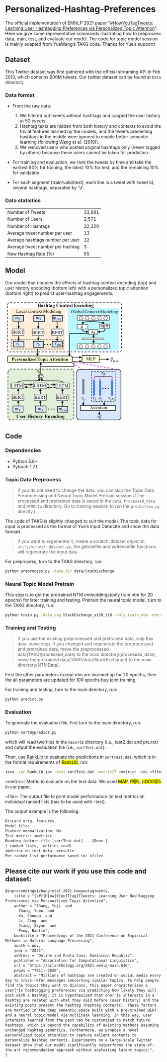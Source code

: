 <!--
 * @Author: your name
 * @Date: 2021-10-17 00:21:46
 * @LastEditTime: 2021-10-17 19:51:10
 * @LastEditors: Please set LastEditors
 * @Description: In User Settings Edit
 * @FilePath: /Personalized-Hashtag-Preferences/README.md
-->

# Personalized-Hashtag-Preferences

The official implementation of EMNLP 2021 paper "[#HowYouTagTweets: Learning User Hashtagging Preferences via Personalized Topic Attention](https://aclanthology.org/2021.emnlp-main.616/)". Here we give some representative commands illustrating how to preprocess data, train, test, and evaluate our model. The code for topic model session is mainly adapted from YueWang’s TAKG code. Thanks for Yue’s support!

## Dataset

This Twitter dataset was first gathered with the official streaming API in Feb 2013, which contains 900M tweets. Our twitter dataset can be found at `Data` directory.

### Data format

- From the raw data:

  1. We filtered out tweets without hashtags and capped the user history at 50 tweets.
  2. Hashtag texts are hidden from both history and contexts to avoid the trivial features learned by the models, and the tweets presenting hashtags in the middle were ignored to enable better semantic learning (following Wang et al. (2019)).
  3. We removed users who posted original hashtags only (never tagged by others) because these users cannot be taken for prediction.

- For training and evaluation, we rank the tweets
  by time and take the earliest 80% for training, the
  latest 10% for test, and the remaining 10% for validation.
- For each segment (train/valid/test), each line is a tweet with tweet id, several hashtags, separated by '\t'.

### Data statistics

<table class="tg">
<tbody>
  <tr>
    <td>Number of Tweets</td>
    <td>33,881</td>
  </tr>
  <tr>
    <td>Number of Users </td>
    <td>2,571</td>
  </tr>
  <tr>
    <td>Number of Hashtags</td>
    <td>22,320</td>
  </tr>
  <tr>
    <td>Average tweet number per user </td>
    <td>13</td>
  </tr>
  <tr>
    <td>Average hashtags number per user </td>
    <td>12</td>
  </tr>
  <tr>
    <td>Average tweet number per hashtag </td>
    <td>3</td>
  </tr>
  <tr>
    <td>New Hashtag Rate (%) </td>
    <td>55</td>
  </tr>
</tbody>
</table>

## Model

Our model that couples the effects of hashtag context encoding (top) and user history encoding (bottom left) with a personalized topic attention (bottom right) to predict user-hashtag engagements.

<img src="https://raw.githubusercontent.com/Yb-Z/images/main/20211017144829.png" width="380"/>

## Code

### Dependencies

- Python 3.8+
- Pytorch 1.7.1

### Topic Data Preprocess

> If you do not need to change the data, you can skip the Topic Data Preprocessing and Neural Topic Model Pretrain sessions.(The processed and pretrained data is saved in the `Data`, `Processed_data` and `NTMData` directory. Go to training session to run the `prediction.py` directly.)

The code of TAKG is slightly changed to suit the model. The topic data for input is processed as the format of Yue’s input Data(cite and show the data format).

> If you want to regenerate it, create a scratch_dataset object in `utils/scratch_dataset.py`, the getvaefile and writevaefile functions will regenerate the input data.

For preprocess, turn to the TAKG directory, run:

```bash
python preprocess.py -data_dir data/StackExchange
```

### Neural Topic Model Pretrain

This step is to get the pretrained NTM embeddings(only train ntm for 20 epochs) for later training and testing.
Pretrain the neural topic model, turn to the TAKG directory, run:

```bash
python train.py -data_tag StackExchange_s150_t10 -only_train_ntm -ntm_warm_up_epochs 20
```

### Training and Testing

> If you use the existing preprocessed and pretrained data, skip this data-move step. If you changed and regenerate the preprocessed and pretrained data, move the preprocessed data(TAKG/processed_data) to the main directory(processed_data), move the pretrained data(TAKG/data/StackExchange) to the main directory(NTMData).

First the other parameters except ntm are warmed up for 20 epochs, then the all parameters are updated for 100 epochs buy joint training.

For training and testing, turn to the main directory, run:

```bash
python predict.py
```

### Evaluation

To generate the evaluation file, first turn to the main directory, run:

```bash
python sortBypredict.py
```

which will read two files in the `Records` directory (i.e., test2.dat and pre.txt) and output the evaluation file (i.e., `sortTest.dat`).

Then, use [RankLib](https://sourceforge.net/p/lemur/wiki/RankLib/) to evaluate the predictions in `sortTest.dat`, which is in the format requirements of <mark>RankLib</mark>, run:

```bash
java -jar RankLib.jar -test sortTest.dat -metric2T <metric> -idv <file>
```

\<metric>: Metric to evaluate on the test data. We used <mark>MAP</mark>, <mark>P@5</mark>, <mark>nDCG@5</mark> in our paper.

\<file>: The output file to print model performance (in test metric) on individual ranked lists (has to be used with -test).

The output example is the following:

```
Discard orig. features
Model file:
Feature normalization: No
Test metric: <metric>
Reading feature file [sortTest.dat]... [Done.]
( ranked lists,  entries read)
<metric> on test data: <result>
Per-ranked list performance saved to: <file>
```

## Please cite our work if you use this code and dataset:

```
@inproceedings{zhang-etal-2021-howyoutagtweets,
    title = "{\#}{H}ow{Y}ou{T}ag{T}weets: Learning User Hashtagging Preferences via Personalized Topic Attention",
    author = "Zhang, Yuji  and
      Zhang, Yubo  and
      Xu, Chunpu  and
      Li, Jing  and
      Jiang, Ziyan  and
      Peng, Baolin",
    booktitle = "Proceedings of the 2021 Conference on Empirical Methods in Natural Language Processing",
    month = nov,
    year = "2021",
    address = "Online and Punta Cana, Dominican Republic",
    publisher = "Association for Computational Linguistics",
    url = "https://aclanthology.org/2021.emnlp-main.616",
    pages = "7811--7820",
    abstract = "Millions of hashtags are created on social media every day to cross-refer messages concerning similar topics. To help people find the topics they want to discuss, this paper characterizes a user{'}s hashtagging preferences via predicting how likely they will post with a hashtag. It is hypothesized that one{'}s interests in a hashtag are related with what they said before (user history) and the existing posts present the hashtag (hashtag contexts). These factors are married in the deep semantic space built with a pre-trained BERT and a neural topic model via multitask learning. In this way, user interests learned from the past can be customized to match future hashtags, which is beyond the capability of existing methods assuming unchanged hashtag semantics. Furthermore, we propose a novel personalized topic attention to capture salient contents to personalize hashtag contexts. Experiments on a large-scale Twitter dataset show that our model significantly outperforms the state-of-the-art recommendation approach without exploiting latent topics.",
}

